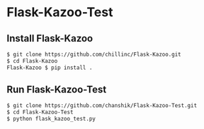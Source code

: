 # Flask-Kazoo-Test

## Install Flask-Kazoo

  ```bash
  $ git clone https://github.com/chillinc/Flask-Kazoo.git
  $ cd Flask-Kazoo
  Flask-Kazoo $ pip install .
  ```

## Run Flask-Kazoo-Test

  ```bash
  $ git clone https://github.com/chanshik/Flask-Kazoo-Test.git
  $ cd Flask-Kazoo-Test
  $ python flask_kazoo_test.py
  ```
  
